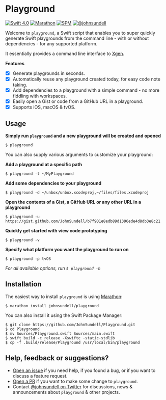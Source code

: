 # Playground

[![Swift 4.0](https://img.shields.io/badge/swift-4.0-orange.svg?style=flat)](#)
[![Marathon](https://img.shields.io/badge/marathon-compatible-brightgreen.svg?style=flat)](https://github.com/johnsundell/marathon)
[![SPM](https://img.shields.io/badge/spm-compatible-brightgreen.svg?style=flat)](https://github.com/apple/swift-package-manager)
[![@johnsundell](https://img.shields.io/badge/contact-@johnsundell-blue.svg?style=flat)](https://twitter.com/johnsundell)

Welcome to `playground`, a Swift script that enables you to super quickly generate Swift playgrounds from the command line - with or without dependencies - for any supported platform.

It essentially provides a command line interface to [Xgen](https://github.com/johnsundell/xgen).

**Features**

- [X] Generate playgrounds in seconds.
- [X] Automatically reuse any playground created today, for easy code note taking.
- [X] Add dependencies to a playground with a simple command - no more fiddling with workspaces.
- [X] Easily open a Gist or code from a GitHub URL in a playground.
- [X] Supports iOS, macOS & tvOS.

## Usage

**Simply run `playground` and a new playground will be created and opened**

```
$ playground
```

You can also supply various arguments to customize your playground:

**Add a playground at a specific path**

```
$ playground -t ~/MyPlayground
```

**Add some dependencies to your playground**

```
$ playground -d ~/unbox/unbox.xcodeproj,~/files/files.xcodeproj
```

**Open the contents of a Gist, a GitHub URL or any other URL in a playground**

```
$ playground -u https://gist.github.com/JohnSundell/b7f901e8edb89d1396ede4d8db3e8c21
```

**Quickly get started with view code prototyping**

```
$ playground -v
```

**Specify what platform you want the playground to run on**

```
$ playground -p tvOS
```

*For all available options, run `$ playground -h`*

## Installation

The easiest way to install `playground` is using [Marathon](https://github.com/johnsundell/marathon):

```
$ marathon install johnsundell/playground
```

You can also install it using the Swift Package Manager:

```
$ git clone https://github.com/JohnSundell/Playground.git
$ cd Playground
$ mv Sources/Playground.swift Sources/main.swift
$ swift build -c release -Xswiftc -static-stdlib
$ cp -f .build/release/Playground /usr/local/bin/playground
```

## Help, feedback or suggestions?

- [Open an issue](https://github.com/JohnSundell/Playground/issues/new) if you need help, if you found a bug, or if you want to discuss a feature request.
- [Open a PR](https://github.com/JohnSundell/Playground/pull/new/master) if you want to make some change to `playground`.
- Contact [@johnsundell on Twitter](https://twitter.com/johnsundell) for discussions, news & announcements about `playground` & other projects.
